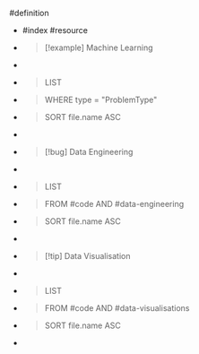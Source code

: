 #definition

- #index #resource
- >[!example] Machine Learning
- >```dataview
- >LIST
- >WHERE type = "ProblemType"
- >SORT file.name ASC
- >```
- >[!bug] Data Engineering
- >```dataview
- >LIST
- >FROM #code AND #data-engineering
- >SORT file.name ASC
- >```
- >[!tip] Data Visualisation
- >```dataview
- >LIST
- >FROM #code AND #data-visualisations
- >SORT file.name ASC
- >```
